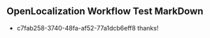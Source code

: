 ## OpenLocalization Workflow Test MarkDown
* c7fab258-3740-48fa-af52-77a1dcb6eff8 thanks!

<!--HONumber=Aug16_HO1-->


